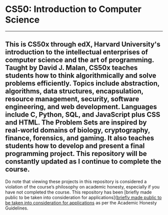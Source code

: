 # CS50: Introduction to Computer Science
-----------------------------------------
This is CS50x through edX, Harvard University's introduction to the intellectual enterprises of computer science and the art of programming. Taught by David J. Malan, CS50x teaches students how to think algorithmically and solve problems efficiently. Topics include abstraction, algorithms, data structures, encapsulation, resource management, security, software engineering, and web development. Languages include C, Python, SQL, and JavaScript plus CSS and HTML. The Problem Sets are inspired by real-world domains of biology, cryptography, finance, forensics, and gaming. It also teaches students how to develop and present a final programming project. This repository will be constantly updated as I continue to complete the course.
------------------------------------------------------------------------------------------------------------------------------------------------------------------
Do note that viewing these projects in this repository is considered a violation of the course’s philosophy on academic honesty, especially if you have not completed the course. This repository has been [briefly made public to be taken into consideration for applications]([briefly made public to be taken into consideration for applications](https://www.reddit.com/r/cs50/comments/agjdcv/adding_cs50_projects_to_personal_portfolio/) as per the Academic Honesty Guidelines.

